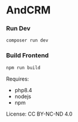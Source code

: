 # AndCRM

### Run Dev
```sh
composer run dev
```

### Build Frontend
```sh
npm run build
```

Requires: 
* php8.4
* nodejs
* npm

License: CC BY-NC-ND 4.0
